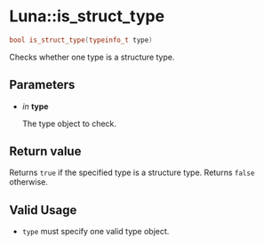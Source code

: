 # Luna::is_struct_type

```c++
bool is_struct_type(typeinfo_t type)
```

Checks whether one type is a structure type. 



## Parameters
* *in* **type**

    The type object to check. 

## Return value
Returns `true` if the specified type is a structure type. Returns `false` otherwise. 

## Valid Usage
* `type` must specify one valid type object. 

